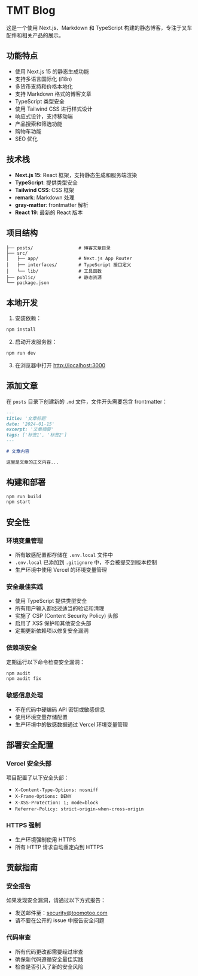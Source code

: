 # TMT Blog

这是一个使用 Next.js、Markdown 和 TypeScript 构建的静态博客，专注于叉车配件和相关产品的展示。

## 功能特点

- 使用 Next.js 15 的静态生成功能
- 支持多语言国际化 (i18n)
- 多货币支持和价格本地化
- 支持 Markdown 格式的博客文章
- TypeScript 类型安全
- 使用 Tailwind CSS 进行样式设计
- 响应式设计，支持移动端
- 产品搜索和筛选功能
- 购物车功能
- SEO 优化

## 技术栈

- **Next.js 15**: React 框架，支持静态生成和服务端渲染
- **TypeScript**: 提供类型安全
- **Tailwind CSS**: CSS 框架
- **remark**: Markdown 处理
- **gray-matter**: frontmatter 解析
- **React 19**: 最新的 React 版本

## 项目结构

```
├── posts/                 # 博客文章目录
├── src/
│   ├── app/               # Next.js App Router
│   ├── interfaces/        # TypeScript 接口定义
│   └── lib/               # 工具函数
├── public/                # 静态资源
└── package.json
```

## 本地开发

1. 安装依赖：
```bash
npm install
```

2. 启动开发服务器：
```bash
npm run dev
```

3. 在浏览器中打开 [http://localhost:3000](http://localhost:3000)

## 添加文章

在 `posts` 目录下创建新的 `.md` 文件，文件开头需要包含 frontmatter：

```markdown
---
title: '文章标题'
date: '2024-01-15'
excerpt: '文章摘要'
tags: ['标签1', '标签2']
---

# 文章内容

这里是文章的正文内容...
```

## 构建和部署

```bash
npm run build
npm start
```

## 安全性

### 环境变量管理
- 所有敏感配置都存储在 `.env.local` 文件中
- `.env.local` 已添加到 `.gitignore` 中，不会被提交到版本控制
- 生产环境中使用 Vercel 的环境变量管理

### 安全最佳实践
- 使用 TypeScript 提供类型安全
- 所有用户输入都经过适当的验证和清理
- 实施了 CSP (Content Security Policy) 头部
- 启用了 XSS 保护和其他安全头部
- 定期更新依赖项以修复安全漏洞

### 依赖项安全
定期运行以下命令检查安全漏洞：
```bash
npm audit
npm audit fix
```

### 敏感信息处理
- 不在代码中硬编码 API 密钥或敏感信息
- 使用环境变量存储配置
- 生产环境中的敏感数据通过 Vercel 环境变量管理

## 部署安全配置

### Vercel 安全头部
项目配置了以下安全头部：
- `X-Content-Type-Options: nosniff`
- `X-Frame-Options: DENY`
- `X-XSS-Protection: 1; mode=block`
- `Referrer-Policy: strict-origin-when-cross-origin`

### HTTPS 强制
- 生产环境强制使用 HTTPS
- 所有 HTTP 请求自动重定向到 HTTPS

## 贡献指南

### 安全报告
如果发现安全漏洞，请通过以下方式报告：
- 发送邮件至：security@toomotoo.com
- 请不要在公开的 issue 中报告安全问题

### 代码审查
- 所有代码更改都需要经过审查
- 确保新代码遵循安全最佳实践
- 检查是否引入了新的安全风险
